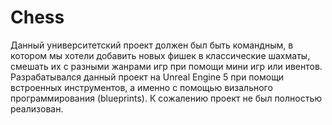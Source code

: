 # Chess
Данный университетский проект должен был быть командным, в котором мы хотели добавить новых фишек в классические шахматы, смешать их с разными жанрами игр при помощи мини игр или ивентов.
Разрабатывался данный проект на Unreal Engine 5 при помощи встроенных инструментов, а именно с помощью визального программирования (blueprints).
К сожалению проект не был полностью реализован.
